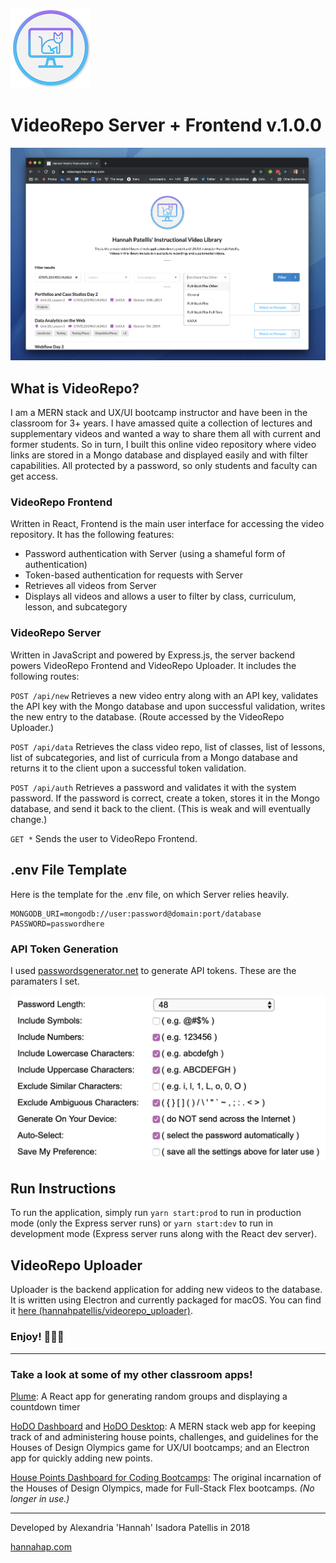 ![VideoRepo Logo](videorepo.png)

# VideoRepo Server + Frontend v.1.0.0

![Screenshot of VideoRepo Frontend in a web browser](demo.png)

## What is VideoRepo?

I am a MERN stack and UX/UI bootcamp instructor and have been in the classroom for 3+ years. I have amassed quite a collection of lectures and supplementary videos and wanted a way to share them all with current and former students. So in turn, I built this online video repository where video links are stored in a Mongo database and displayed easily and with filter capabilities. All protected by a password, so only students and faculty can get access.

### VideoRepo Frontend

Written in React, Frontend is the main user interface for accessing the video repository. It has the following features:

- Password authentication with Server (using a shameful form of authentication)
- Token-based authentication for requests with Server
- Retrieves all videos from Server
- Displays all videos and allows a user to filter by class, curriculum, lesson, and subcategory

### VideoRepo Server

Written in JavaScript and powered by Express.js, the server backend powers VideoRepo Frontend and VideoRepo Uploader. It includes the following routes:

`POST /api/new` Retrieves a new video entry along with an API key, validates the API key with the Mongo database and upon successful validation, writes the new entry to the database. (Route accessed by the VideoRepo Uploader.)

`POST /api/data` Retrieves the class video repo, list of classes, list of lessons, list of subcategories, and list of curricula from a Mongo database and returns it to the client upon a successful token validation.

`POST /api/auth` Retrieves a password and validates it with the system password. If the password is correct, create a token, stores it in the Mongo database, and send it back to the client. (This is weak and will eventually change.)

`GET *` Sends the user to VideoRepo Frontend.

## .env File Template

Here is the template for the .env file, on which Server relies heavily.

```
MONGODB_URI=mongodb://user:password@domain:port/database
PASSWORD=passwordhere
```

### API Token Generation

I used [passwordsgenerator.net](https://passwordsgenerator.net/) to generate API tokens. These are the paramaters I set.

![passwordsgenerator.net token template](token.png)

## Run Instructions

To run the application, simply run `yarn start:prod` to run in production mode (only the Express server runs) or `yarn start:dev` to run in development mode (Express server runs along with the React dev server).

## VideoRepo Uploader

Uploader is the backend application for adding new videos to the database. It is written using Electron and currently packaged for macOS. You can find it [here (hannahpatellis/videorepo_uploader)](https://github.com/hannahpatellis/videorepo_uploader).

### Enjoy! 👩🏻‍🏫

---

### Take a look at some of my other classroom apps!

[Plume](https://github.com/hannahpatellis/plume): A React app for generating random groups and displaying a countdown timer

[HoDO Dashboard](https://github.com/hannahpatellis/hodo_dashboard) and [HoDO Desktop](https://github.com/hannahpatellis/hodo_desktop): A MERN stack web app for keeping track of and administering house points, challenges, and guidelines for the Houses of Design Olympics game for UX/UI bootcamps; and an Electron app for quickly adding new points.

[House Points Dashboard for Coding Bootcamps](https://github.com/hannahpatellis/gthousedash): The original incarnation of the Houses of Design Olympics, made for Full-Stack Flex bootcamps. *(No longer in use.)*

---

Developed by Alexandria 'Hannah' Isadora Patellis in 2018

[hannahap.com](https://hannahap.com)